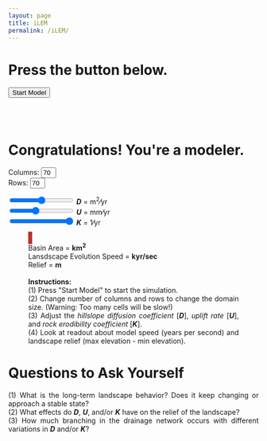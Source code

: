 ```yaml
---
layout: page
title: iLEM
permalink: /iLEM/
---
```


<html>
<head>
<style>
</style>
</head>
<body>


<h1><b>Press the button below.</b></h1>
<button class="favorite styled"
        type="button" id="start_model">
    Start Model
</button>

<br><br>
<h1><b>Congratulations! You're a modeler.</b></h1>

Columns:
<input type="text"
           value="70"
           style="width: 30px;"
           id="input_columns">
<br>
Rows:
<input type="text"
           value="70"
           style="width: 30px;"
           id="input_rows">


<div class="slidecontainer">
  <input type="range" min="-2" max="2" value="0" class="slider" id="d_Range">
	<b><i>D</i></b> = <span id="d_output"></span> m<sup>2</sup>&frasl;yr
</div>

<div class="slidecontainer">
  <input type="range" min="0" max="5" value="2" class="slider" id="u_Range">
	<b><i>U</i></b> = <span id="u_output"></span> mm&frasl;yr
</div>

<div class="slidecontainer">
  <input type="range" min="1" max="5" value="5" class="slider" id="k_Range">
	<b><i>K</i></b> = <span id="k_output"></span> 1&frasl;yr
</div>

<figure style="text-align:left;">
	<canvas id="myCanvas" width = "420" height ="420" onmousedown="draw_on(event)" onmouseup = "draw_off(event)" onmousemove = "mouse_loc(event)" onmouseout = "start_sim(event)" onmouseover = "start_draw(event)" style ="border:4px solid #bc3131;"></canvas>
	<script src="/assets/js/lem_game.js" type="text/javascript"></script>
	<figcaption style="text-align:justify">
	Basin Area = <b><span id="basin_area"></span> km<sup>2</sup></b>	<br>
	Lansdscape Evolution Speed = <b><span id="time_per_second"></span> kyr/sec</b>	<br>
	Relief = <b><span id="max_ele"></span> m</b>	<br><br>
	<b>Instructions:</b><br />
		(1) Press "Start Model" to start the simulation.<br />
		(2) Change number of columns and rows to change the domain size. (Warning: Too many cells will be slow!) <br />
		(3) Adjust the <i>hillslope diffusion coefficient</i> [<b><i>D</i></b>], <i>uplift rate</i> [<b><i>U</i></b>], and <i>rock erodibility coefficient</i> [<b><i>K</i></b>].<br />
		(4) Look at readout about model speed (years per second) and landscape relief (max elevation - min elevation).
	</figcaption>
</figure>

<h1><b>Questions to Ask Yourself</b></h1>
	<p style="text-align:justify">
		(1) What is the long-term landscape behavior? Does it keep changing or approach a stable state?<br>
		(2) What effects do <b><i>D</i></b>, <b><i>U</i></b>, and/or <b><i>K</i></b> have on the relief of the landscape?<br>
		(3) How much branching in the drainage network occurs with different variations in <b><i>D</i></b> and/or <b><i>K</i></b>?
	</p>




